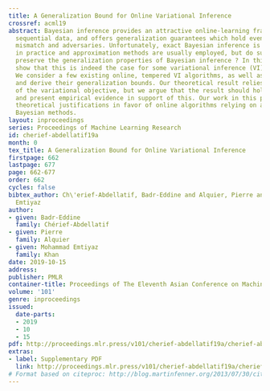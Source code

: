 ```yaml
---
title: A Generalization Bound for Online Variational Inference
crossref: acml19
abstract: Bayesian inference provides an attractive online-learning framework to analyze
  sequential data, and offers generalization guarantees which hold even with model
  mismatch and adversaries. Unfortunately, exact Bayesian inference is rarely feasible
  in practice and approximation methods are usually employed, but do such methods
  preserve the generalization properties of Bayesian inference ? In this paper, we
  show that this is indeed the case for some variational inference (VI) algorithms.
  We consider a few existing online, tempered VI algorithms, as well as a new algorithm,
  and derive their generalization bounds. Our theoretical result relies on the convexity
  of the variational objective, but we argue that the result should hold more generally
  and present empirical evidence in support of this. Our work in this paper presents
  theoretical justifications in favor of online algorithms relying on approximate
  Bayesian methods.
layout: inproceedings
series: Proceedings of Machine Learning Research
id: cherief-abdellatif19a
month: 0
tex_title: A Generalization Bound for Online Variational Inference
firstpage: 662
lastpage: 677
page: 662-677
order: 662
cycles: false
bibtex_author: Ch\'erief-Abdellatif, Badr-Eddine and Alquier, Pierre and Khan, Mohammad
  Emtiyaz
author:
- given: Badr-Eddine
  family: Chérief-Abdellatif
- given: Pierre
  family: Alquier
- given: Mohammad Emtiyaz
  family: Khan
date: 2019-10-15
address: 
publisher: PMLR
container-title: Proceedings of The Eleventh Asian Conference on Machine Learning
volume: '101'
genre: inproceedings
issued:
  date-parts:
  - 2019
  - 10
  - 15
pdf: http://proceedings.mlr.press/v101/cherief-abdellatif19a/cherief-abdellatif19a.pdf
extras:
- label: Supplementary PDF
  link: http://proceedings.mlr.press/v101/cherief-abdellatif19a/cherief-abdellatif19a-supp.pdf
# Format based on citeproc: http://blog.martinfenner.org/2013/07/30/citeproc-yaml-for-bibliographies/
---
```

